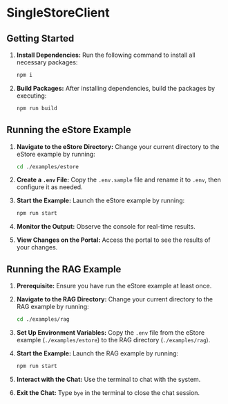 # SingleStoreClient

## Getting Started

1. **Install Dependencies:**
   Run the following command to install all necessary packages:

   ```bash
   npm i
   ```

2. **Build Packages:**
   After installing dependencies, build the packages by executing:
   ```bash
   npm run build
   ```

## Running the eStore Example

1. **Navigate to the eStore Directory:**
   Change your current directory to the eStore example by running:

   ```bash
   cd ./examples/estore
   ```

2. **Create a `.env` File:**
   Copy the `.env.sample` file and rename it to `.env`, then configure it as needed.

3. **Start the Example:**
   Launch the eStore example by running:

   ```bash
   npm run start
   ```

4. **Monitor the Output:**
   Observe the console for real-time results.

5. **View Changes on the Portal:**
   Access the portal to see the results of your changes.

## Running the RAG Example

1. **Prerequisite:**
   Ensure you have run the eStore example at least once.

2. **Navigate to the RAG Directory:**
   Change your current directory to the RAG example by running:

   ```bash
   cd ./examples/rag
   ```

3. **Set Up Environment Variables:**
   Copy the `.env` file from the eStore example (`./examples/estore`) to the RAG directory (`./examples/rag`).

4. **Start the Example:**
   Launch the RAG example by running:

   ```bash
   npm run start
   ```

5. **Interact with the Chat:**
   Use the terminal to chat with the system.

6. **Exit the Chat:**
   Type `bye` in the terminal to close the chat session.
